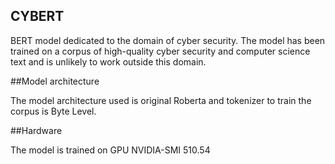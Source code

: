 ## CYBERT

BERT model dedicated to the domain of cyber security. The model has been trained on a corpus of high-quality cyber security and computer science text and is unlikely to work outside this domain.


##Model architecture

The model architecture used is original Roberta and tokenizer to train the corpus is Byte Level.

##Hardware

The model is trained on GPU NVIDIA-SMI 510.54 

